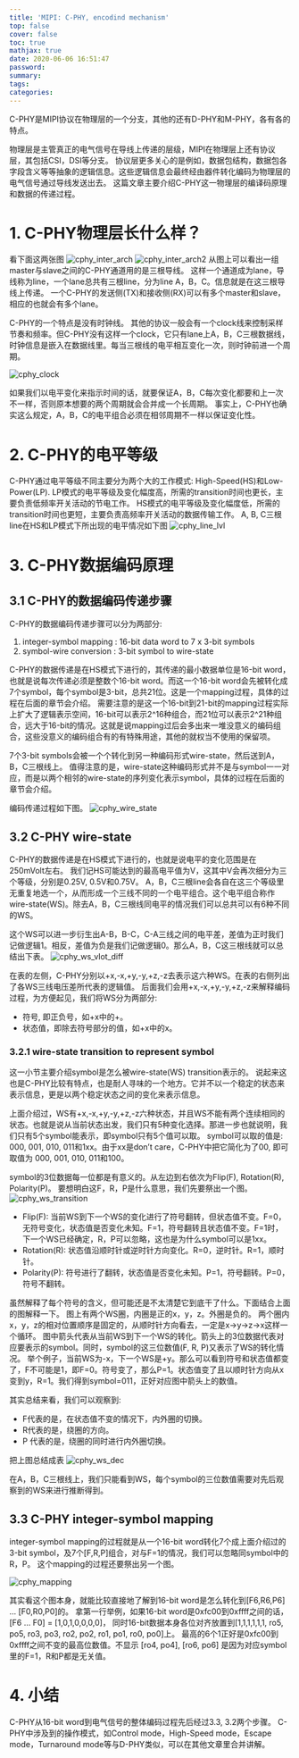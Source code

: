 ```yaml
---
title: 'MIPI: C-PHY, encodind mechanism'
top: false
cover: false
toc: true
mathjax: true
date: 2020-06-06 16:51:47
password:
summary:
tags:
categories:
---
```


C-PHY是MIPI协议在物理层的一个分支，其他的还有D-PHY和M-PHY，各有各的特点。

<!--- more --->

物理层是主管真正的电气信号在导线上传递的层级，MIPI在物理层上还有协议层，其包括CSI，DSI等分支。
协议层更多关心的是例如，数据包结构，数据包各字段含义等等抽象的逻辑信息。这些逻辑信息会最终经由器件转化编码为物理层的电气信号通过导线发送出去。
这篇文章主要介绍C-PHY这一物理层的编译码原理和数据的传递过程。


# 1. C-PHY物理层长什么样？
看下面这两张图
![cphy_inter_arch](cphy_inter_arch.png)
![cphy_inter_arch2](cphy_inter_arch2.png)
从图上可以看出一组master与slave之间的C-PHY通道用的是三根导线。
这样一个通道成为lane，导线称为line，一个lane总共有三根line，分为line A，B，C。信息就是在这三根导线上传递。
一个C-PHY的发送侧(TX)和接收侧(RX)可以有多个master和slave，相应的也就会有多个lane。

C-PHY的一个特点是没有时钟线。
其他的协议一般会有一个clock线来控制采样节奏和频率。但C-PHY没有这样一个clock，它只有lane上A，B，C三根数据线，时钟信息是嵌入在数据线里。每当三根线的电平相互变化一次，则时钟前进一个周期。

![cphy_clock](cphy_clock.png)

如果我们以电平变化来指示时间的话，就要保证A，B，C每次变化都要和上一次不一样，否则原本想要的两个周期就会合并成一个长周期。
事实上，C-PHY也确实这么规定，A，B，C的电平组合必须在相邻周期不一样以保证变化性。


# 2. C-PHY的电平等级
C-PHY通过电平等级不同主要分为两个大的工作模式: High-Speed(HS)和Low-Power(LP).
LP模式的电平等级及变化幅度高，所需的transition时间也更长，主要负责低频率开关活动的节电工作。
HS模式的电平等级及变化幅度低，所需的transition时间也更短，主要负责高频率开关活动的数据传输工作。
A, B, C三根line在HS和LP模式下所出现的电平情况如下图
![cphy_line_lvl](cphy_line_lvl.png)




# 3. C-PHY数据编码原理

## 3.1 C-PHY的数据编码传递步骤
C-PHY的数据编码传递步骤可以分为两部分:
1. integer-symbol mapping : 16-bit data word to 7 x 3-bit symbols
2. symbol-wire conversion : 3-bit symbol to wire-state

C-PHY的数据传递是在HS模式下进行的，其传递的最小数据单位是16-bit word，也就是说每次传递必须是整数个16-bit word。而这一个16-bit word会先被转化成7个symbol，每个symbol是3-bit，总共21位。这是一个mapping过程，具体的过程在后面的章节会介绍。
需要注意的是这一个16-bit到21-bit的mapping过程实际上扩大了逻辑表示空间，16-bit可以表示2^16种组合，而21位可以表示2^21种组合，远大于16-bit的情况。这就是说mapping过后会多出来一堆没意义的编码组合，这些没意义的编码组合有的有特殊用途，其他的就权当不使用的保留项。

7个3-bit symbols会被一个个转化到另一种编码形式wire-state，然后送到A，B，C三根线上。
值得注意的是，wire-state这种编码形式并不是与symbol一一对应，而是以两个相邻的wire-state的序列变化表示symbol，具体的过程在后面的章节会介绍。

编码传递过程如下图。
![cphy_wire_state](cphy_wire_state.png)




## 3.2 C-PHY wire-state
C-PHY的数据传递是在HS模式下进行的，也就是说电平的变化范围是在250mVolt左右。
我们记HS可能达到的最高电平值为V，这其中V会再次细分为三个等级，分别是0.25V, 0.5V和0.75V。
A，B，C三根line会各自在这三个等级里无重复地选一个，从而形成一个三线不同的一个电平组合。这个电平组合称作wire-state(WS)。除去A，B，C三根线同电平的情况我们可以总共可以有6种不同的WS。

这个WS可以进一步衍生出A-B，B-C，C-A三线之间的电平差，差值为正时我们记做逻辑1。相反，差值为负是我们记做逻辑0。那么A，B，C这三根线就可以总结出下表。
![cphy_ws_vlot_diff](cphy_ws_vlot_diff.png)

在表的左侧，C-PHY分别以+x,-x,+y,-y,+z,-z去表示这六种WS。在表的右侧列出了各WS三线电压差所代表的逻辑值。
后面我们会用+x,-x,+y,-y,+z,-z来解释编码过程，为方便起见，我们将WS分为两部分:
* 符号, 即正负号，如+x中的+。
* 状态值，即除去符号部分的值，如+x中的x。


### 3.2.1 wire-state transition to represent symbol
这一小节主要介绍symbol是怎么被wire-state(WS) transition表示的。
说起来这也是C-PHY比较有特点，也是耐人寻味的一个地方。它并不以一个稳定的状态来表示信息，更是以两个稳定状态之间的变化来表示信息。

上面介绍过，WS有+x,-x,+y,-y,+z,-z六种状态，并且WS不能有两个连续相同的状态。也就是说从当前状态出发，我们只有5种变化选择。那进一步也就说明，我们只有5个symbol能表示，即symbol只有5个值可以取。
symbol可以取的值是: 000, 001, 010, 011和1xx。由于xx是don’t care，C-PHY中把它简化为了00, 即可取值为 000, 001, 010, 011和100。

symbol的3位数据每一位都是有意义的。从左边到右依次为Flip(F), Rotation(R), Polarity(P)。
要想明白这F，R，P是什么意思，我们先要祭出一个图。
![cphy_ws_transition](cphy_ws_transition.png)



* Flip(F): 当前WS到下一个WS的变化进行了符号翻转，但状态值不变。F=0，无符号变化，状态值是否变化未知。F=1，符号翻转且状态值不变。F=1时，下一个WS已经确定，R，P可以忽略，这也是为什么symbol可以是1xx。
* Rotation(R): 状态值沿顺时针或逆时针方向变化。R=0，逆时针。R=1，顺时针。
* Polarity(P): 符号进行了翻转，状态值是否变化未知。P=1，符号翻转。P=0，符号不翻转。

虽然解释了每个符号的含义，但可能还是不太清楚它到底干了什么。下面结合上面的图解释一下。
图上有两个WS圈，内圈是正的x，y，z。外圈是负的。
两个圈内x，y，z的相对位置顺序是固定的，从顺时针方向看去，一定是x->y->z->x这样一个循环。
图中箭头代表从当前WS到下一个WS的转化。箭头上的3位数据代表对应要表示的symbol。同时，symbol的这三位数值(F, R, P)又表示了WS的转化情况。
举个例子，当前WS为-x，下一个WS是+y。那么可以看到符号和状态值都变了，F不可能是1，即F=0。符号变了，那么P=1。状态值变了且以顺时针方向从x变到y，R=1。我们得到symbol=011，正好对应图中箭头上的数值。

其实总结来看，我们可以观察到:
* F代表的是，在状态值不变的情况下，内外圈的切换。
* R代表的是，绕圈的方向。
* P 代表的是，绕圈的同时进行内外圈切换。

把上图总结成表
![cphy_ws_dec](cphy_ws_dec.png)

在A，B，C三根线上，我们只能看到WS，每个symbol的三位数值需要对先后观察到的WS来进行推断得到。


## 3.3 C-PHY integer-symbol mapping
integer-symbol mapping的过程就是从一个16-bit word转化7个成上面介绍过的3-bit symbol，及7个[F,R,P]组合，对与F=1的情况，我们可以忽略同symbol中的R，P。
这个mapping的过程还要祭出另一个图。

![cphy_mapping](cphy_mapping.png)

其实看这个图本身，就能比较直接地了解到16-bit word是怎么转化到[F6,R6,P6] … [F0,R0,P0]的。
拿第一行举例，如果16-bit word是0xfc00到0xffff之间的话，[F6 … F0] = [1,0,1,0,0,0,0]，
同时16-bit数据本身各位对齐放置到[1,1,1,1,1,1, ro5, po5, ro3, po3, ro2, po2, ro1, po1, ro0, po0]上。
最高的6个1正好是0xfc00到0xffff之间不变的最高位数值。不显示 [ro4, po4], [ro6, po6] 是因为对应symbol里的F=1，R和P都是无关值。

# 4. 小结
C-PHY从16-bit word到电气信号的整体编码过程先后经过3.3, 3.2两个步骤。
C-PHY中涉及到的操作模式，如Control mode，High-Speed mode，Escape mode，Turnaround mode等与D-PHY类似，可以在其他文章里合并讲解。
